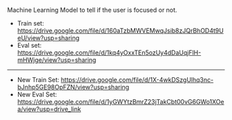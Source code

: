 Machine Learning Model to tell if the user is focused or not.

* Train set: https://drive.google.com/file/d/160aTzbMWVEMwqJsib8zJQrBhOD4t9UeU/view?usp=sharing
* Eval set: https://drive.google.com/file/d/1kq4yOxxTEn5ozUy4dDaUqjFlH-mHWjge/view?usp=sharing

---

* New Train Set: https://drive.google.com/file/d/1X-4wkDSzgUlhq3nc-bJnhp5GE98OpFZN/view?usp=sharing
* New Eval Set: https://drive.google.com/file/d/1yGWYtzBmrZ23jTakCbt00vG6GWo1XOea/view?usp=drive_link